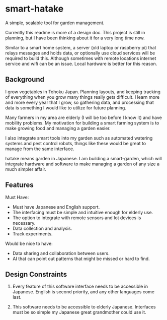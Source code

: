 # smart-hatake
A simple, scalable tool for garden management.

Currently this readme is more of a design doc. This project is still in planning, but I have been thinking about it for a very long time now.

Similar to a smart home system, a server (old laptop or raspberry pi) that relays messages and holds data, or optionally use cloud services will be required to build this. Although sometimes with remote locations internet service and wifi can be an issue. Local hardware is better for this reason.

Background
----------

I grow vegetables in Tohoku Japan. Planning layouts, and keeping tracking of everything when you grow many things really gets difficult. I learn more and more every year that I grow, so gathering data, and processing that data is something I would like to utilize for future planning.

Many farmers in my area are elderly (I will be too before I know it) and have mobility problems. My motivation for building a smart farming system is to make growing food and managing a garden easier.

I also integrate smart tools into my garden such as automated watering systems and pest control robots, things like these would be great to manage from the same interface. 

hatake means garden in Japanese. I am building a smart-garden, which will integrate hardware and software to make managing a garden of any size a much simpler affair.


Features
--------

Must Have:
* Must have Japanese and English support.
* The interfacing must be simple and intuitive enough for elderly use.
* The option to integrate with remote sensors and Iot devices is necessary.
* Data collection and analysis.
* Track experiments.
 
Would be nice to have:
* Data sharing and collaboration between users.
* AI that can point out patterns that might be missed or hard to find.


Design Constraints
------------------

1. Every feature of this software interface needs to be accessible in Japanese. English is second priority, and any other languages come last.

2. This software needs to be accessible to elderly Japanese. Interfaces must be so simple my Japanese great grandmother could use it.
